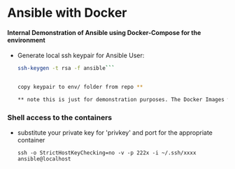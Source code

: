 # Ansible with Docker


#### Internal Demonstration of Ansible using Docker-Compose for the environment  

* Generate local ssh keypair for Ansible User:

    ```bash
    ssh-keygen -t rsa -f ansible```
    
    
    copy keypair to env/ folder from repo **
    
    ** note this is just for demonstration purposes. The Docker Images will be built with the keypair included. This is never done in the real world.    
    ```
    
### Shell access to the containers
* substitute your private key for 'privkey' and port for the appropriate container

	```ssh -o StrictHostKeyChecking=no -v -p 222x -i ~/.ssh/xxxx ansible@localhost```